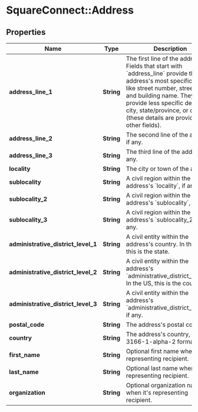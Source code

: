 # SquareConnect::Address

## Properties
Name | Type | Description | Notes
------------ | ------------- | ------------- | -------------
**address_line_1** | **String** | The first line of the address.  Fields that start with &#x60;address_line&#x60; provide the address&#39;s most specific details, like street number, street name, and building name. They do *not* provide less specific details like city, state/province, or country (these details are provided in other fields). | [optional] 
**address_line_2** | **String** | The second line of the address, if any. | [optional] 
**address_line_3** | **String** | The third line of the address, if any. | [optional] 
**locality** | **String** | The city or town of the address. | [optional] 
**sublocality** | **String** | A civil region within the address&#39;s &#x60;locality&#x60;, if any. | [optional] 
**sublocality_2** | **String** | A civil region within the address&#39;s &#x60;sublocality&#x60;, if any. | [optional] 
**sublocality_3** | **String** | A civil region within the address&#39;s &#x60;sublocality_2&#x60;, if any. | [optional] 
**administrative_district_level_1** | **String** | A civil entity within the address&#39;s country. In the US, this is the state. | [optional] 
**administrative_district_level_2** | **String** | A civil entity within the address&#39;s &#x60;administrative_district_level_1&#x60;. In the US, this is the county. | [optional] 
**administrative_district_level_3** | **String** | A civil entity within the address&#39;s &#x60;administrative_district_level_2&#x60;, if any. | [optional] 
**postal_code** | **String** | The address&#39;s postal code. | [optional] 
**country** | **String** | The address&#39;s country, in ISO 3166-1-alpha-2 format. | [optional] 
**first_name** | **String** | Optional first name when it&#39;s representing recipient. | [optional] 
**last_name** | **String** | Optional last name when it&#39;s representing recipient. | [optional] 
**organization** | **String** | Optional organization name when it&#39;s representing recipient. | [optional] 


